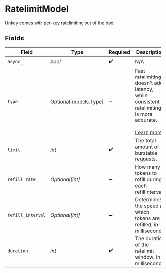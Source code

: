 # RatelimitModel

Unkey comes with per-key ratelimiting out of the box.


## Fields

| Field                                                                                                                                              | Type                                                                                                                                               | Required                                                                                                                                           | Description                                                                                                                                        |
| -------------------------------------------------------------------------------------------------------------------------------------------------- | -------------------------------------------------------------------------------------------------------------------------------------------------- | -------------------------------------------------------------------------------------------------------------------------------------------------- | -------------------------------------------------------------------------------------------------------------------------------------------------- |
| `async_`                                                                                                                                           | *bool*                                                                                                                                             | :heavy_check_mark:                                                                                                                                 | N/A                                                                                                                                                |
| `type`                                                                                                                                             | [Optional[models.Type]](../models/type.md)                                                                                                         | :heavy_minus_sign:                                                                                                                                 | Fast ratelimiting doesn't add latency, while consistent ratelimiting is more accurate.<br/><br/>[Learn more](https://unkey.dev/docs/features/ratelimiting) |
| `limit`                                                                                                                                            | *int*                                                                                                                                              | :heavy_check_mark:                                                                                                                                 | The total amount of burstable requests.                                                                                                            |
| `refill_rate`                                                                                                                                      | *Optional[int]*                                                                                                                                    | :heavy_minus_sign:                                                                                                                                 | How many tokens to refill during each refillInterval.                                                                                              |
| `refill_interval`                                                                                                                                  | *Optional[int]*                                                                                                                                    | :heavy_minus_sign:                                                                                                                                 | Determines the speed at which tokens are refilled, in milliseconds.                                                                                |
| `duration`                                                                                                                                         | *int*                                                                                                                                              | :heavy_check_mark:                                                                                                                                 | The duration of the ratelimit window, in milliseconds.                                                                                             |